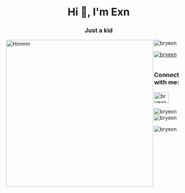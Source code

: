 <h1 align="center">Hi 👋, I'm Exn</h1>
<h3 align="center">Just a kid</h3>
<img align="left" alt="Hmmm" width="400" src="https://i.guim.co.uk/img/media/ef8492feb3715ed4de705727d9f513c168a8b196/37_0_1125_675/master/1125.jpg?width=1200&height=1200&quality=85&auto=format&fit=crop&s=d456a2af571d980d8b2985472c262b31">

<p align="left"> <img src="https://komarev.com/ghpvc/?username=bryexn&label=Profile%20views&color=0e75b6&style=flat" alt="bryexn" /> </p>

<p align="left"> <a href="https://github.com/ryo-ma/github-profile-trophy"><img src="https://github-profile-trophy.vercel.app/?username=bryexn" alt="bryexn" /></a> </p>

<p align="left"> <a href="https://twitter.com/" target="blank"><img src="https://img.shields.io/twitter/follow/?logo=twitter&style=for-the-badge" alt="" /></a> </p>

<h3 align="left">Connect with me:</h3>
<p align="left">
<a href="https://instagram.com/bryexn" target="blank"><img align="center" src="https://raw.githubusercontent.com/rahuldkjain/github-profile-readme-generator/master/src/images/icons/Social/instagram.svg" alt="bryexn" height="30" width="40" /></a>
</p>

<p><img align="left" src="https://github-readme-stats.vercel.app/api/top-langs?username=bryexn&show_icons=true&locale=en&layout=compact" alt="bryexn" /></p>

<p>&nbsp;<img align="center" src="https://github-readme-stats.vercel.app/api?username=bryexn&show_icons=true&locale=en" alt="bryexn" /></p>

<p><img align="center" src="https://github-readme-streak-stats.herokuapp.com/?user=bryexn&" alt="bryexn" /></p>

